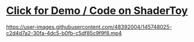 
# [Click for Demo / Code on ShaderToy](https://www.shadertoy.com/view/sttXzB)

https://user-images.githubusercontent.com/48392004/145748025-c2d4d7a2-30fa-4dc5-b0fb-c5df85c9f9f8.mp4

